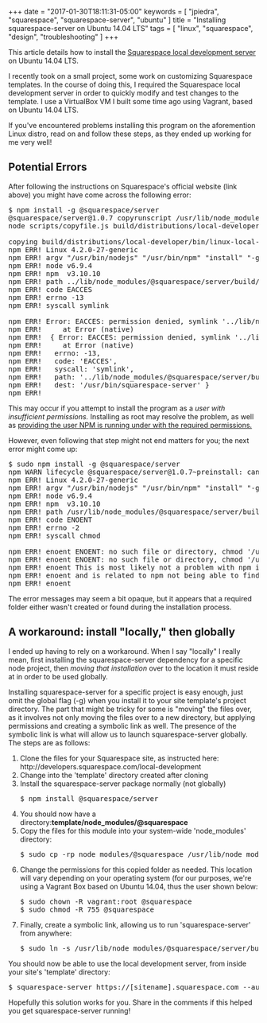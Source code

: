 +++
date = "2017-01-30T18:11:31-05:00"
keywords = [ "jpiedra", "squarespace", "squarespace-server", "ubuntu" ]
title = "Installing squarespace-server on Ubuntu 14.04 LTS"
tags = [ "linux", "squarespace", "design", "troubleshooting" ]
+++

This article details how to install the <a href="http://developers.squarespace.com/local-development/">Squarespace local development server</a> on Ubuntu 14.04 LTS.

I recently took on a small project, some work on customizing Squarespace templates. In the course of doing this, I required the Squarespace local development server in order to quickly modify and test changes to the template. I use a VirtualBox VM I built some time ago using Vagrant, based on Ubuntu 14.04 LTS.

If you've encountered problems installing this program on the aforemention Linux distro, read on and follow these steps, as they ended up working for me very well!

<!--more-->
<h2>Potential Errors</h2>

After following the instructions on Squarespace's official website (link above) you might have come across the following error:

<pre>
$ npm install -g @squarespace/server
@squarespace/server@1.0.7 copyrunscript /usr/lib/node_modules/.staging/@squarespace/server-b43b0a9f
node scripts/copyfile.js build/distributions/local-developer/bin/run.bat darwin:build/distributions/local-developer/bin/osx-local-developer win32:build/distributions/local-developer/bin/win-local-developer.bat linux:build/distributions/local-developer/bin/linux-local-developer build/distributions/local-developer/bin/local-developer

copying build/distributions/local-developer/bin/linux-local-developer to build/distributions/local-developer/bin/run.bat
npm ERR! Linux 4.2.0-27-generic
npm ERR! argv "/usr/bin/nodejs" "/usr/bin/npm" "install" "-g" "@squarespace/server"
npm ERR! node v6.9.4
npm ERR! npm  v3.10.10
npm ERR! path ../lib/node_modules/@squarespace/server/build/distributions/local-developer/bin/run.bat
npm ERR! code EACCES
npm ERR! errno -13
npm ERR! syscall symlink

npm ERR! Error: EACCES: permission denied, symlink '../lib/node_modules/@squarespace/server/build/distributions/local-developer/bin/run.bat' -> '/usr/bin/squarespace-server'
npm ERR!     at Error (native)
npm ERR!  { Error: EACCES: permission denied, symlink '../lib/node_modules/@squarespace/server/build/distributions/local-developer/bin/run.bat' -> '/usr/bin/squarespace-server'
npm ERR!     at Error (native)
npm ERR!   errno: -13,
npm ERR!   code: 'EACCES',
npm ERR!   syscall: 'symlink',
npm ERR!   path: '../lib/node_modules/@squarespace/server/build/distributions/local-developer/bin/run.bat',
npm ERR!   dest: '/usr/bin/squarespace-server' }
npm ERR! 
</pre>

This may occur if you attempt to install the program as a <i>user with insufficient permissions.</i> Installing as root may resolve the problem, as well as <a href="https://docs.npmjs.com/getting-started/fixing-npm-permissions">providing the user NPM is running under with the required permissions.</a>

However, even following that step might not end matters for you; the next error might come up:

<pre>
$ sudo npm install -g @squarespace/server
npm WARN lifecycle @squarespace/server@1.0.7~preinstall: cannot run in wd %s %s (wd=%s) @squarespace/server@1.0.7 npm run accept && node scripts/execif.js --exists=build npm run copyrunscript /usr/lib/node_modules/.staging/@squarespace/server-b43b0a9f
npm ERR! Linux 4.2.0-27-generic
npm ERR! argv "/usr/bin/nodejs" "/usr/bin/npm" "install" "-g" "@squarespace/server"
npm ERR! node v6.9.4
npm ERR! npm  v3.10.10
npm ERR! path /usr/lib/node_modules/@squarespace/server/build/distributions/local-developer/bin/run.bat
npm ERR! code ENOENT
npm ERR! errno -2
npm ERR! syscall chmod

npm ERR! enoent ENOENT: no such file or directory, chmod '/usr/lib/node_modules/@squarespace/server/build/distributions/local-developer/bin/run.bat'
npm ERR! enoent ENOENT: no such file or directory, chmod '/usr/lib/node_modules/@squarespace/server/build/distributions/local-developer/bin/run.bat'
npm ERR! enoent This is most likely not a problem with npm itself
npm ERR! enoent and is related to npm not being able to find a file.
npm ERR! enoent 
</pre>

The error messages may seem a bit opaque, but it appears that a required folder either wasn't created or found during the installation process. 

<h2>A workaround: install "locally," then globally</h2>
I ended up having to rely on a workaround. When I say "locally" I really mean, first installing the squarespace-server dependency for a specific node project, then <i>moving that installation</i> over to the location it must reside at in order to be used globally.

Installing squarespace-server for a specific project is easy enough, just omit the global flag (-g) when you install it to your site template's project directory. The part that might be tricky for some is "moving" the files over, as it involves not only moving the files over to a new directory, but applying permissions and creating a symbolic link as well. The presence of the symbolic link is what will allow us to launch squarespace-server globally. The steps are as follows:
<ol>
	<li>Clone the files for your Squarespace site, as instructed here: http://developers.squarespace.com/local-development</li>
	<li>Change into the 'template' directory created after cloning</li>
	<li>Install the squarespace-server package normally (not globally)
	<pre>$ npm install @squarespace/server</pre>
  	</li>
	<li>You should now have a directory:<b>template/node_modules/@squarespace</b>
	</li>
	<li>Copy the files for this module into your system-wide 'node_modules' directory:
	<pre>$ sudo cp -rp node_modules/@squarespace /usr/lib/node_modules/</pre>
	</li>
	<li>Change the permissions for this copied folder as needed. This location will vary depending on your operating system (for our purposes, we're using a Vagrant Box based on Ubuntu 14.04, thus the user shown below:
  	<pre>$ sudo chown -R vagrant:root @squarespace
$ sudo chmod -R 755 @squarespace</pre>
	</li>
	<li>Finally, create a symbolic link, allowing us to run 'squarespace-server' from anywhere:<pre>$ sudo ln -s /usr/lib/node_modules/@squarespace/server/build/distributions/local-developer/bin/run.bat /usr/bin/squarespace-server</pre></li>
</ol>

You should now be able to use the local development server, from inside your site's 'template' directory:
<pre>$ squarespace-server https://[sitename].squarespace.com --auth</pre>

Hopefully this solution works for you. Share in the comments if this helped you get squarespace-server running!
